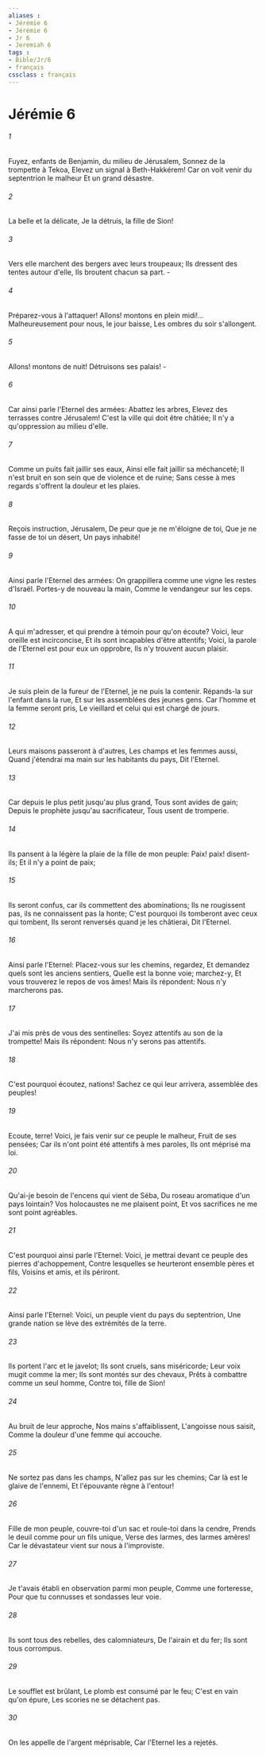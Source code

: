 ```yaml
---
aliases : 
- Jérémie 6
- Jérémie 6
- Jr 6
- Jeremiah 6
tags : 
- Bible/Jr/6
- français
cssclass : français
---
```


# Jérémie 6

###### 1
Fuyez, enfants de Benjamin, du milieu de Jérusalem, Sonnez de la trompette à Tekoa, Elevez un signal à Beth-Hakkérem! Car on voit venir du septentrion le malheur Et un grand désastre.
###### 2
La belle et la délicate, Je la détruis, la fille de Sion!
###### 3
Vers elle marchent des bergers avec leurs troupeaux; Ils dressent des tentes autour d'elle, Ils broutent chacun sa part. -
###### 4
Préparez-vous à l'attaquer! Allons! montons en plein midi!... Malheureusement pour nous, le jour baisse, Les ombres du soir s'allongent.
###### 5
Allons! montons de nuit! Détruisons ses palais! -
###### 6
Car ainsi parle l'Eternel des armées: Abattez les arbres, Elevez des terrasses contre Jérusalem! C'est la ville qui doit être châtiée; Il n'y a qu'oppression au milieu d'elle.
###### 7
Comme un puits fait jaillir ses eaux, Ainsi elle fait jaillir sa méchanceté; Il n'est bruit en son sein que de violence et de ruine; Sans cesse à mes regards s'offrent la douleur et les plaies.
###### 8
Reçois instruction, Jérusalem, De peur que je ne m'éloigne de toi, Que je ne fasse de toi un désert, Un pays inhabité!
###### 9
Ainsi parle l'Eternel des armées: On grappillera comme une vigne les restes d'Israël. Portes-y de nouveau la main, Comme le vendangeur sur les ceps.
###### 10
A qui m'adresser, et qui prendre à témoin pour qu'on écoute? Voici, leur oreille est incirconcise, Et ils sont incapables d'être attentifs; Voici, la parole de l'Eternel est pour eux un opprobre, Ils n'y trouvent aucun plaisir.
###### 11
Je suis plein de la fureur de l'Eternel, je ne puis la contenir. Répands-la sur l'enfant dans la rue, Et sur les assemblées des jeunes gens. Car l'homme et la femme seront pris, Le vieillard et celui qui est chargé de jours.
###### 12
Leurs maisons passeront à d'autres, Les champs et les femmes aussi, Quand j'étendrai ma main sur les habitants du pays, Dit l'Eternel.
###### 13
Car depuis le plus petit jusqu'au plus grand, Tous sont avides de gain; Depuis le prophète jusqu'au sacrificateur, Tous usent de tromperie.
###### 14
Ils pansent à la légère la plaie de la fille de mon peuple: Paix! paix! disent-ils; Et il n'y a point de paix;
###### 15
Ils seront confus, car ils commettent des abominations; Ils ne rougissent pas, ils ne connaissent pas la honte; C'est pourquoi ils tomberont avec ceux qui tombent, Ils seront renversés quand je les châtierai, Dit l'Eternel.
###### 16
Ainsi parle l'Eternel: Placez-vous sur les chemins, regardez, Et demandez quels sont les anciens sentiers, Quelle est la bonne voie; marchez-y, Et vous trouverez le repos de vos âmes! Mais ils répondent: Nous n'y marcherons pas.
###### 17
J'ai mis près de vous des sentinelles: Soyez attentifs au son de la trompette! Mais ils répondent: Nous n'y serons pas attentifs.
###### 18
C'est pourquoi écoutez, nations! Sachez ce qui leur arrivera, assemblée des peuples!
###### 19
Ecoute, terre! Voici, je fais venir sur ce peuple le malheur, Fruit de ses pensées; Car ils n'ont point été attentifs à mes paroles, Ils ont méprisé ma loi.
###### 20
Qu'ai-je besoin de l'encens qui vient de Séba, Du roseau aromatique d'un pays lointain? Vos holocaustes ne me plaisent point, Et vos sacrifices ne me sont point agréables.
###### 21
C'est pourquoi ainsi parle l'Eternel: Voici, je mettrai devant ce peuple des pierres d'achoppement, Contre lesquelles se heurteront ensemble pères et fils, Voisins et amis, et ils périront.
###### 22
Ainsi parle l'Eternel: Voici, un peuple vient du pays du septentrion, Une grande nation se lève des extrémités de la terre.
###### 23
Ils portent l'arc et le javelot; Ils sont cruels, sans miséricorde; Leur voix mugit comme la mer; Ils sont montés sur des chevaux, Prêts à combattre comme un seul homme, Contre toi, fille de Sion!
###### 24
Au bruit de leur approche, Nos mains s'affaiblissent, L'angoisse nous saisit, Comme la douleur d'une femme qui accouche.
###### 25
Ne sortez pas dans les champs, N'allez pas sur les chemins; Car là est le glaive de l'ennemi, Et l'épouvante règne à l'entour!
###### 26
Fille de mon peuple, couvre-toi d'un sac et roule-toi dans la cendre, Prends le deuil comme pour un fils unique, Verse des larmes, des larmes amères! Car le dévastateur vient sur nous à l'improviste.
###### 27
Je t'avais établi en observation parmi mon peuple, Comme une forteresse, Pour que tu connusses et sondasses leur voie.
###### 28
Ils sont tous des rebelles, des calomniateurs, De l'airain et du fer; Ils sont tous corrompus.
###### 29
Le soufflet est brûlant, Le plomb est consumé par le feu; C'est en vain qu'on épure, Les scories ne se détachent pas.
###### 30
On les appelle de l'argent méprisable, Car l'Eternel les a rejetés.
